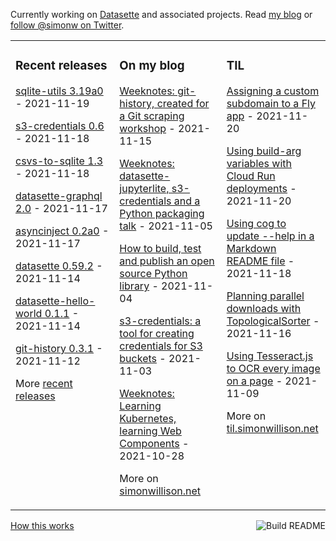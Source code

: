 Currently working on [Datasette](https://datasette.io/) and associated projects. Read [my blog](https://simonwillison.net/) or [follow @simonw on Twitter](https://twitter.com/simonw).

<table><tr><td valign="top" width="33%">

### Recent releases
<!-- recent_releases starts -->
[sqlite-utils 3.19a0](https://github.com/simonw/sqlite-utils/releases/tag/3.19a0) - 2021-11-19

[s3-credentials 0.6](https://github.com/simonw/s3-credentials/releases/tag/0.6) - 2021-11-18

[csvs-to-sqlite 1.3](https://github.com/simonw/csvs-to-sqlite/releases/tag/1.3) - 2021-11-18

[datasette-graphql 2.0](https://github.com/simonw/datasette-graphql/releases/tag/2.0) - 2021-11-17

[asyncinject 0.2a0](https://github.com/simonw/asyncinject/releases/tag/0.2a0) - 2021-11-17

[datasette 0.59.2](https://github.com/simonw/datasette/releases/tag/0.59.2) - 2021-11-14

[datasette-hello-world 0.1.1](https://github.com/simonw/datasette-hello-world/releases/tag/0.1.1) - 2021-11-14

[git-history 0.3.1](https://github.com/simonw/git-history/releases/tag/0.3.1) - 2021-11-12
<!-- recent_releases ends -->
More [recent releases](https://github.com/simonw/simonw/blob/main/releases.md)
</td><td valign="top" width="34%">

### On my blog
<!-- blog starts -->
[Weeknotes: git-history, created for a Git scraping workshop](http://simonwillison.net/2021/Nov/15/weeknotes-git-history/) - 2021-11-15

[Weeknotes: datasette-jupyterlite, s3-credentials and a Python packaging talk](http://simonwillison.net/2021/Nov/5/datasette-jupyterlite/) - 2021-11-05

[How to build, test and publish an open source Python library](http://simonwillison.net/2021/Nov/4/publish-open-source-python-library/) - 2021-11-04

[s3-credentials: a tool for creating credentials for S3 buckets](http://simonwillison.net/2021/Nov/3/s3-credentials/) - 2021-11-03

[Weeknotes: Learning Kubernetes, learning Web Components](http://simonwillison.net/2021/Oct/28/weeknotes-kubernetes-web-components/) - 2021-10-28
<!-- blog ends -->
More on [simonwillison.net](https://simonwillison.net/)
</td><td valign="top" width="33%">

### TIL
<!-- tils starts -->
[Assigning a custom subdomain to a Fly app](https://til.simonwillison.net/fly/custom-subdomain-fly) - 2021-11-20

[Using build-arg variables with Cloud Run deployments](https://til.simonwillison.net/cloudrun/using-build-args-with-cloud-run) - 2021-11-20

[Using cog to update --help in a Markdown README file](https://til.simonwillison.net/python/cog-to-update-help-in-readme) - 2021-11-18

[Planning parallel downloads with TopologicalSorter](https://til.simonwillison.net/python/graphlib-topologicalsorter) - 2021-11-16

[Using Tesseract.js to OCR every image on a page](https://til.simonwillison.net/javascript/tesseract-ocr-javascript) - 2021-11-09
<!-- tils ends -->
More on [til.simonwillison.net](https://til.simonwillison.net/)
</td></tr></table>

<a href="https://github.com/simonw/simonw/actions"><img src="https://github.com/simonw/simonw/workflows/Build%20README/badge.svg" align="right" alt="Build README"></a> <a href="https://simonwillison.net/2020/Jul/10/self-updating-profile-readme/">How this works</a>
